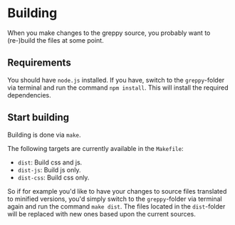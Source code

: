 # Building

When you make changes to the greppy source, you probably want to (re-)build the
files at some point.

## Requirements

You should have ``node.js`` installed. If you have, switch to the ``greppy``-folder
via terminal and run the command ``npm install``. This will install the required
dependencies.

## Start building

Building is done via ``make``.

The following targets are currently available in the ``Makefile``:

* ``dist``: Build css and js.
* ``dist-js``: Build js only.
* ``dist-css``: Build css only.

So if for example you'd like to have your changes to source files translated to
minified versions, you'd simply switch to the ``greppy``-folder via terminal again
and run the command ``make dist``. The files located in the ``dist``-folder will be
replaced with new ones based upon the current sources.

